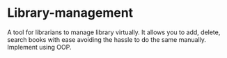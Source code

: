 # Library-management
A tool for librarians to manage library virtually.
It allows you to add, delete, search books with ease avoiding the hassle to do the same manually.
Implement using OOP.
